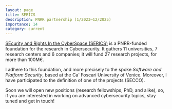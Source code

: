 ```yaml
---
layout: page
title: SERICS
description: PNRR partnership (1/2023–12/2025)
importance: 14
category: current
---
```

[SEcurity and Rights In the CyberSpace (SERICS)](https://www.cybersecurity360.it/news/progetto-serics-sostenere-la-ricerca-in-cyber-security-per-irrobustire-il-sistema-paese/) is a PNRR-funded foundation for the research in Cybersecurity. It gathers 11 universities, 7 research centers and 6 companies; it will fund 27 research projects, for more than 100M€.

I adhere to this foundation, and more precisely to the spoke *Software and Platform Security*, based at the Ca' Foscari University of Venice. 
Moreover, I have participated to the definition of one of the projects (SECCO).

Soon we will open new positions (research fellowships, PhD, and alike), so, if you are interested in working on advanced cybersecurity topics, stay tuned and get in touch!